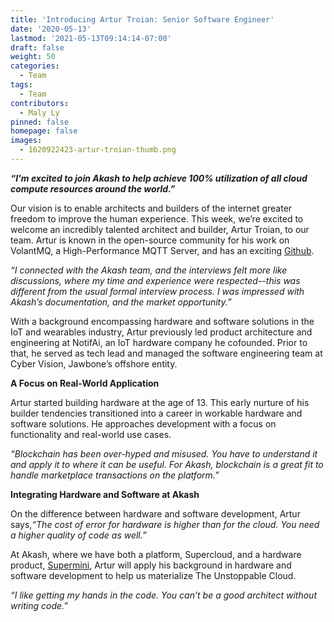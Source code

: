 ```yaml
---
title: 'Introducing Artur Troian: Senior Software Engineer'
date: '2020-05-13'
lastmod: '2021-05-13T09:14:14-07:00'
draft: false
weight: 50
categories:
  - Team
tags:
  - Team
contributors:
  - Maly Ly
pinned: false
homepage: false
images:
  - 1620922423-artur-troian-thumb.png
---
```

_**“I'm excited to join Akash to help achieve 100% utilization of all cloud compute resources around the world.”**_  
  
Our vision is to enable architects and builders of the internet greater freedom to improve the human experience. This week, we’re excited to welcome an incredibly talented architect and builder, Artur Troian, to our team. Artur is known in the open-source community for his work on VolantMQ, a High-Performance MQTT Server, and has an exciting [Github](https://github.com/troian).  
  
_“I connected with the Akash team, and the interviews felt more like discussions, where my time and experience were respected--this was different from the usual formal interview process. I was impressed with Akash’s documentation, and the market opportunity.”_  
  
With a background encompassing hardware and software solutions in the IoT and wearables industry, Artur previously led product architecture and engineering at NotifAi, an IoT hardware company he cofounded. Prior to that, he served as tech lead and managed the software engineering team at Cyber Vision, Jawbone’s offshore entity.  
  
**A Focus on Real-World Application**  
  
Artur started building hardware at the age of 13. This early nurture of his builder tendencies transitioned into a career in workable hardware and software solutions. He approaches development with a focus on functionality and real-world use cases.  
  
_“Blockchain has been over-hyped and misused. You have to understand it and apply it to where it can be useful. For Akash, blockchain is a great fit to handle marketplace transactions on the platform.”_  
  
**Integrating Hardware and Software at Akash**  
  
On the difference between hardware and software development, Artur says,_“The cost of error for hardware is higher than for the cloud. You need a higher quality of code as well.”_  
  
At Akash, where we have both a platform, Supercloud, and a hardware product, [Supermini](https://akash.network/supermini/), Artur will apply his background in hardware and software development to help us materialize The Unstoppable Cloud.  
  
_“I like getting my hands in the code. You can’t be a good architect without writing code.”_